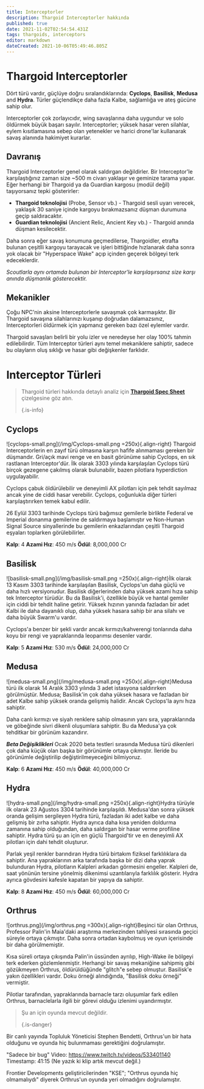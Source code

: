 ```yaml
---
title: Interceptorler
description: Thargoid Interceptorler hakkında
published: true
date: 2021-11-02T02:54:54.431Z
tags: thargoids, interceptors
editor: markdown
dateCreated: 2021-10-06T05:49:46.805Z
---
```


# Thargoid Interceptorler

Dört türü vardır, güçlüye doğru sıralandıklarında: **Cyclops**, **Basilisk**, **Medusa** and **Hydra**. Türler güçlendikçe daha fazla Kalbe, sağlamlığa ve ateş gücüne sahip olur.

Interceptorler çok zorlayıcıdır, wing savaşlarına daha uygundur ve solo öldürmek büyük başarı sayılır. Interceptorler; yüksek hasar veren silahlar, eylem kısıtlamasına sebep olan yetenekler ve harici drone'lar kullanarak savaş alanında hakimiyet kurarlar.

## Davranış

Thargoid Interceptorler genel olarak saldırgan değildirler. Bir Interceptor'le karşılaştığınız zaman size ~500 m civarı yaklaşır ve geminize tarama yapar. Eğer herhangi bir Thargoid ya da Guardian kargosu (modül değil) taşıyorsanız tepki gösterirler:

- **Thargoid teknolojisi** (Probe, Sensor vb.) - Thargoid sesli uyarı verecek, yaklaşık 30 saniye içinde kargoyu bırakmazsanız düşman durumuna geçip saldıracaktır.
- **Guardian teknolojisi** (Ancient Relic, Ancient Key vb.) - Thargoid anında düşman kesilecektir.

Daha sonra eğer savaş konumuna geçmedilerse, Thargoidler, etrafta bulunan çeşitlli kargoyu tarayacak ve işleri bittiğinde hızlanarak daha sonra yok olacak bir "Hyperspace Wake" açıp içinden geçerek bölgeyi terk edeceklerdir.

_Scoutlarla aynı ortamda bulunan bir Interceptor'le karşılaşırsanız size karşı anında düşmanlık gösterecektir._

## Mekanikler

Çoğu NPC'nin aksine Interceptorlerle savaşmak çok karmaşıktır. Bir Thargoid savaşına silahlarınızı kuşanıp doğrudan dalamazsınız, Interceptorleri öldürmek için yapmanız gereken bazı özel eylemler vardır.

Thargoid savaşları belirli bir yolu izler ve neredeyse her olay 100% tahmin edilebilirdir. Tüm Interceptor türleri aynı temel mekaniklere sahiptir, sadece bu olayların oluş sıklığı ve hasar gibi değişkenler farklıdır.

# Interceptor Türleri

> Thargoid türleri hakkında detaylı analiz için [**Thargoid Spec Sheet**](/tr/thargoid-specs) çizelgesine göz atın.
>
> {.is-info}

## **Cyclops**

![cyclops-small.png](/img/Cyclops-small.png =250x){.align-right} Thargoid Interceptorlerin en zayıf türü olmasına karşın hafife alınmaması gereken bir düşmandır. Gri/açık mavi renge ve en basit görünüme sahip Cyclops, en sık rastlanan Interceptor'dür. İlk olarak 3303 yılında karşılaşılan Cyclops türü birçok gezegene çakılmış olarak bulunabilir, bazen pilotlara hyperdiction uygulayabilir.

Cyclops çabuk öldürülebilir ve deneyimli AX pilotları için pek tehdit sayılmaz ancak yine de ciddi hasar verebilir. Cyclops, çoğunlukla diğer türleri karşılaştırırken temek kabul edilir.

26 Eylül 3303 tarihinde Cyclops türü bağımsız gemilerle birlikte Federal ve Imperial donanma gemilerine de saldırmaya başlamıştır ve Non-Human Signal Source sinyallerinde bu gemilerin enkazlarından çeşitli Thargoid eşyaları toplarken görülebilirler.

**Kalp**: 4 **Azami Hız**: 450 m/s **Ödül**: 8,000,000 Cr

## **Basilisk**

![basilisk-small.png](/img/basilisk-small.png =250x){.align-right}İlk olarak 13 Kasım 3303 tarihinde karşılaşılan Basilisk, Cyclops'un daha güçlü ve daha hızlı versiyonudur. Basilisk diğerlerinden daha yüksek azami hıza sahip tek Interceptor türüdür. Bu da Basilisk'i, özellikle büyük ve hantal gemiler için ciddi bir tehdit haline getirir. Yüksek hızının yanında fazladan bir adet Kalbi ile daha dayanıklı olup, daha yüksek hasara sahip bir ana silahı ve daha büyük Swarm'u vardır.

Cyclops'a benzer bir şekli vardır ancak kırmızı/kahverengi tonlarında daha koyu bir rengi ve yapraklarında leoparımsı desenler vardır.

**Kalp**: 5 **Azami Hız**: 530 m/s **Ödül**: 24,000,000 Cr

## **Medusa**

![medusa-small.png](/img/medusa-small.png =250x){.align-right}Medusa türü ilk olarak 14 Aralık 3303 yılında 3 adet istasyona saldırırken görülmüştür. Medusa; Basilisk'in çok daha yüksek hasara ve fazladan bir adet Kalbe sahip yüksek oranda gelişmiş halidir. Ancak Cyclops'la aynı hıza sahiptir.

Daha canlı kırmızı ve siyah renklere sahip olmasının yanı sıra, yapraklarında ve göbeğinde sivri dikenli oluşumlara sahiptir. Bu da Medusa'ya çok tehditkar bir görünüm kazandırır.

**_Beta Değişiklikleri_** Ocak 2020 beta testleri sırasında Medusa türü dikenleri çok daha küçük olan başka bir görünümle ortaya çıkmıştır. İleride bu görünümle değiştirilip değiştirilmeyeceğini bilmiyoruz.

**Kalp**: 6 **Azami Hız**: 450 m/s **Ödül**: 40,000,000 Cr

## **Hydra**

![hydra-small.png](/img/hydra-small.png =250x){.align-right}Hydra türüyle ilk olarak 23 Ağustos 3304 tarihinde karşılaşıldı. Medusa'dan sonra yüksek oranda gelişim sergileyen Hydra türü, fazladan iki adet kalbe ve daha gelişmiş bir zırha sahiptir. Hydra ayrıca daha kısa yeniden doldurma zamanına sahip olduğundan, daha saldırgan bir hasar verme profiline sahiptir. Hydra türü şu an için en güçlü Thargoid'tir ve en deneyimli AX pilotları için dahi tehdit oluşturur.

Parlak yeşil renkler barındıran Hydra türü birtakım fiziksel farklılıklara da sahiptir. Ana yapraklarının arka tarafında başka bir dizi daha yaprak bulunduran Hydra, pilotların Kalpleri arkadan görmesini engeller. Kalpleri de, saat yönünün tersine yönelmiş dikenimsi uzantılarıyla farklılık gösterir. Hydra ayrıca gövdesini kafesle kapatan bir yapıya da sahiptir.

**Kalp**: 8 **Azami Hız**: 450 m/s **Ödül**: 60,000,000 Cr

## **Orthrus**

![orthrus.png](/img/orthrus.png =300x){.align-right}Beşinci tür olan Orthrus, Professor Palin'in Maia'daki araştırma merkezinden tahliyesi sırasında geçici süreyle ortaya çıkmıştır. Daha sonra ortadan kaybolmuş ve oyun içerisinde bir daha görülmemiştir.

Kısa süreli ortaya çıkışında Palin'in üssünden ayrılıp, High-Wake ile bölgeyi terk ederken gözlemlenmiştir. Herhangi bir savaş mekaniğine sahipmiş gibi gözükmeyen Orthrus, öldürüldüğünde "glitch"e sebep olmuştur. Basilisk'e yakın özellikleri vardır. Doku örneği alındığında, "Basilisk doku örneği" vermiştir.

Pilotlar tarafından, yapraklarında barnacle tarzı oluşumlar fark edilen Orthrus, barnaclelarla ilgili bir görevi olduğu izlenimi uyandırmıştır.

> Şu an için oyunda mevcut değildir.
>
> {.is-danger}

Bir canlı yayında Topluluk Yöneticisi Stephen Bendetti, Orthrus'un bir hata olduğunu ve oyunda hiç bulunmaması gerektiğini doğrulamıştır.

"Sadece bir bug" Video: https://www.twitch.tv/videos/533401140 Timestamp: 41:15 (Ne yazık ki klip artık mevcut değil.)

Frontier Developments geliştiricilerinden "KSE"; "Orthrus oyunda hiç olmamalıydı" diyerek Orthrus'un oyunda yeri olmadığını doğrulamıştır.
